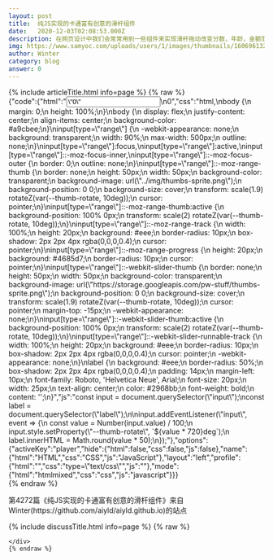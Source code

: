 ```yaml
---
layout: post
title:  纯JS实现的卡通富有创意的滑杆组件
date:   2020-12-03T02:08:53.000Z
description: 在网页设计中我们会常常用到一些组件来实现滑杆拖动改变分数，年龄，金额范围等等。这是一款非常富有创意的滑杆组件，不依赖于任何框架，由纯JS和CSS实现，它的特点是拖动滑杆时会有一个可爱的卡通头像跟着翻转，非常轻巧，同时你也可以任意替换自己喜欢的卡通动画头像。
img: https://www.samyoc.com/uploads/users/1/images/thumbnails/1606961321935.png
author: Winter
category: blog
answer: 0
---
```

<div class="article-root">
  <div class="article">
    {% include articleTitle.html info=page %}
    {% raw %}
    <div class="article-content">{"code":{"html":"<input id=\"slider\" name=\"slider\" type=\"range\" value=\"0\" style=\"--thumb-rotate:201.6deg;\">\n<label for=\"slider\">0</label>","css":"html,\nbody {\n  margin: 0;\n  height: 100%;\n}\nbody {\n  display: flex;\n  justify-content: center;\n  align-items: center;\n  background-color: #a9cbee;\n}\ninput[type=\"range\"] {\n  -webkit-appearance: none;\n  background: transparent;\n  width: 90%;\n  max-width: 500px;\n  outline: none;\n}\ninput[type=\"range\"]:focus,\ninput[type=\"range\"]:active,\ninput[type=\"range\"]::-moz-focus-inner,\ninput[type=\"range\"]::-moz-focus-outer {\n  border: 0;\n  outline: none;\n}\ninput[type=\"range\"]::-moz-range-thumb {\n  border: none;\n  height: 50px;\n  width: 50px;\n  background-color: transparent;\n  background-image: url(\"../img/thumbs-sprite.png\");\n  background-position: 0 0;\n  background-size: cover;\n  transform: scale(1.9) rotateZ(var(--thumb-rotate, 10deg));\n  cursor: pointer;\n}\ninput[type=\"range\"]::-moz-range-thumb:active {\n  background-position: 100% 0px;\n  transform: scale(2) rotateZ(var(--thumb-rotate, 10deg));\n}\ninput[type=\"range\"]::-moz-range-track {\n  width: 100%;\n  height: 20px;\n  background: #eee;\n  border-radius: 10px;\n  box-shadow: 2px 2px 4px rgba(0,0,0,0.4);\n  cursor: pointer;\n}\ninput[type=\"range\"]::-moz-range-progress {\n  height: 20px;\n  background: #4685d7;\n  border-radius: 10px;\n  cursor: pointer;\n}\ninput[type=\"range\"]::-webkit-slider-thumb {\n  border: none;\n  height: 50px;\n  width: 50px;\n  background-color: transparent;\n  background-image: url(\"https://storage.googleapis.com/pw-stuff/thumbs-sprite.png\");\n  background-position: 0 0;\n  background-size: cover;\n  transform: scale(1.9) rotateZ(var(--thumb-rotate, 10deg));\n  cursor: pointer;\n  margin-top: -15px;\n  -webkit-appearance: none;\n}\ninput[type=\"range\"]::-webkit-slider-thumb:active {\n  background-position: 100% 0px;\n  transform: scale(2) rotateZ(var(--thumb-rotate, 10deg));\n}\ninput[type=\"range\"]::-webkit-slider-runnable-track {\n  width: 100%;\n  height: 20px;\n  background: #eee;\n  border-radius: 10px;\n  box-shadow: 2px 2px 4px rgba(0,0,0,0.4);\n  cursor: pointer;\n  -webkit-appearance: none;\n}\nlabel {\n  background: #eee;\n  border-radius: 50%;\n  box-shadow: 2px 2px 4px rgba(0,0,0,0.4);\n  padding: 14px;\n  margin-left: 10px;\n  font-family: Roboto, 'Helvetica Neue', Arial;\n  font-size: 20px;\n  width: 25px;\n  text-align: center;\n  color: #2968bb;\n  font-weight: bold;\n  content: '';\n}","js":"const input = document.querySelector(\"input\");\nconst label = document.querySelector(\"label\");\n\ninput.addEventListener(\"input\", event => {\n  const value = Number(input.value) / 100;\n  input.style.setProperty(\"--thumb-rotate\", `${value * 720}deg`);\n  label.innerHTML = Math.round(value * 50);\n});"},"options":{"activeKey":"player","hide":{"html":false,"css":false,"js":false},"name":{"html":"HTML","css":"CSS","js":"JavaScript"},"layout":"left","profile":{"html":"","css":"type=\"text/css\"","js":""},"mode":{"html":"htmlmixed","css":"css","js":"javascript"}}}</div>
    {% endraw %}
  </div>
  <p class="winter_mark">第4272篇《纯JS实现的卡通富有创意的滑杆组件》来自Winter(https://github.com/aiyld/aiyld.github.io)的站点</p>
  <div class="discuss-wrapper">
    {% include discussTitle.html info=page %}
    {% raw %}
    <div class="discuss-list">
    
    </div>
    {% endraw %}
  </div>
<div>
